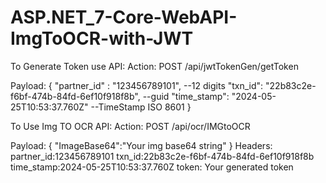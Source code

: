 # ASP.NET_7-Core-WebAPI-ImgToOCR-with-JWT

To Generate Token use API:
Action: POST
/api/jwtTokenGen/getToken

Payload: 
{
    "partner_id" : "123456789101", --12 digits
    "txn_id": "22b83c2e-f6bf-474b-84fd-6ef10f918f8b", --guid
    "time_stamp": "2024-05-25T10:53:37.760Z"  --TimeStamp ISO 8601
}


To Use Img TO OCR API:
Action: POST
/api/ocr/IMGtoOCR

Payload:
{
    "ImageBase64":"Your img base64 string"
}
Headers:
partner_id:123456789101
txn_id:22b83c2e-f6bf-474b-84fd-6ef10f918f8b
time_stamp:2024-05-25T10:53:37.760Z
token: Your generated token 
